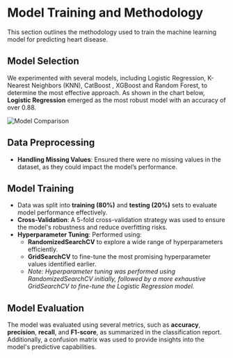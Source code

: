 # Model Training and Methodology

This section outlines the methodology used to train the machine learning model for predicting heart disease.

## Model Selection
We experimented with several models, including Logistic Regression, K-Nearest Neighbors (KNN), CatBoost , XGBoost and Random Forest, to determine the most effective approach. As shown in the chart below, **Logistic Regression** emerged as the most robust model with an accuracy of over 0.88.

![Model Comparison](../images/models.png)



## Data Preprocessing
- **Handling Missing Values**: Ensured there were no missing values in the dataset, as they could impact the model’s performance.

## Model Training
- Data was split into **training (80%)** and **testing (20%)** sets to evaluate model performance effectively.
- **Cross-Validation**: A 5-fold cross-validation strategy was used to ensure the model's robustness and reduce overfitting risks.
- **Hyperparameter Tuning**: Performed using:
  - **RandomizedSearchCV** to explore a wide range of hyperparameters efficiently.
  - **GridSearchCV** to fine-tune the most promising hyperparameter values identified earlier.
  - *Note: Hyperparameter tuning was performed using RandomizedSearchCV initially, followed by a more exhaustive GridSearchCV to fine-tune the Logistic Regression model.*

## Model Evaluation
The model was evaluated using several metrics, such as **accuracy**, **precision**, **recall**, and **F1-score**, as summarized in the classification report. Additionally, a confusion matrix was used to provide insights into the model's predictive capabilities.

```{tableofcontents}
```